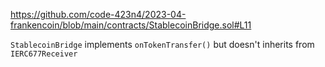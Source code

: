 https://github.com/code-423n4/2023-04-frankencoin/blob/main/contracts/StablecoinBridge.sol#L11

`StablecoinBridge` implements `onTokenTransfer()` but doesn't inherits from `IERC677Receiver`